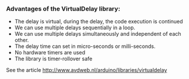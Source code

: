 ### Advantages of the VirtualDelay library:
- The delay is virtual, during the delay, the code execution is continued
- We can use multiple delays sequentially in a loop.
- We can use multiple delays simultaneously and independent of each other.
- The delay time can set in micro-seconds or milli-seconds.
- No hardware timers are used
- The library is timer-rollover safe

See the article http://www.avdweb.nl/arduino/libraries/virtualdelay
